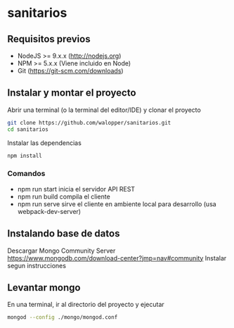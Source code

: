 # sanitarios

## Requisitos previos
- NodeJS >= 9.x.x (http://nodejs.org)
- NPM >= 5.x.x (Viene incluido en Node)
- Git (https://git-scm.com/downloads)

## Instalar y montar el proyecto

Abrir una terminal (o la terminal del editor/IDE) y clonar el proyecto

```bash
git clone https://github.com/walopper/sanitarios.git
cd sanitarios
```

Instalar las dependencias

```bash
npm install
```

### Comandos

- npm run start inicia el servidor API REST
- npm run build compila el cliente
- npm run serve sirve el cliente en ambiente local para desarrollo (usa webpack-dev-server)


## Instalando base de datos

Descargar Mongo Community Server https://www.mongodb.com/download-center?jmp=nav#community
Instalar segun instrucciones

## Levantar mongo

En una terminal, ir al directorio del proyecto y ejecutar

```bash
mongod --config ./mongo/mongod.conf
```

